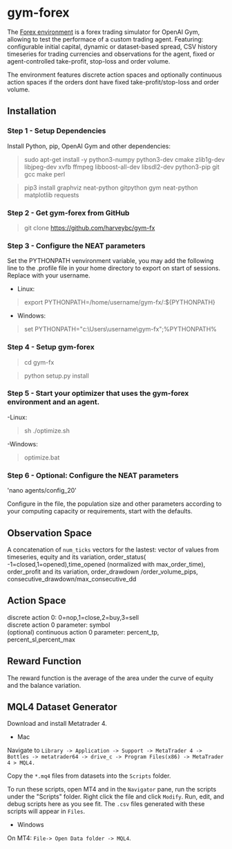 # gym-forex

The [Forex environment](https://github.com/harveybc/gym-fx) is a forex
trading simulator for OpenAI Gym, allowing to test the performace of a custom trading agent. Featuring: configurable initial capital, dynamic or dataset-based spread, CSV history timeseries for trading
currencies and observations for the agent, fixed or agent-controlled take-profit, stop-loss and order volume.

The environment features discrete action spaces and optionally continuous
action spaces if the orders dont have fixed take-profit/stop-loss and order
volume.

## Installation

### Step 1 - Setup Dependencies

Install Python, pip,  OpenAI Gym and other dependencies:  

>sudo apt-get install -y python3-numpy python3-dev cmake zlib1g-dev libjpeg-dev xvfb ffmpeg libboost-all-dev libsdl2-dev python3-pip git gcc make perl 

>pip3 install graphviz neat-python gitpython gym neat-python matplotlib requests

### Step 2 - Get gym-forex from GitHub

>git clone https://github.com/harveybc/gym-fx

### Step 3 - Configure the NEAT parameters

Set the PYTHONPATH venvironment variable, you may add the following line to the .profile file in your home directory to export on start of sessions. Replace <username> with your username.

- Linux:

>export PYTHONPATH=/home/username/gym-fx/:${PYTHONPATH}

- Windows:

>set PYTHONPATH="c:\Users\username\gym-fx";%PYTHONPATH%

### Step 4 - Setup gym-forex

>cd gym-fx

>python setup.py install
  
### Step 5 - Start your optimizer that uses the gym-forex environment and an agent.

-Linux:

>sh ./optimize.sh

-Windows:

>optimize.bat



### Step 6 - Optional: Configure the NEAT parameters

'nano agents/config_20'

Configure in the file, the population size and other parameters according to your computing 
capacity or requirements, start with the defaults.  

## Observation Space

A concatenation of `num_ticks` vectors for the lastest: 
vector of values from timeseries, equity and its variation, 
order_status( -1=closed,1=opened),time_opened (normalized with
max_order_time), order_profit and its variation, order_drawdown
/order_volume_pips,  consecutive_drawdown/max_consecutive_dd

## Action Space

discrete action 0: 0=nop,1=close,2=buy,3=sell  
discrete action 0 parameter: symbol  
(optional) continuous action 0 parameter: percent_tp, percent_sl,percent_max  

## Reward Function

The reward function is the average of the area under the curve of equity and the 
balance variation.

## MQL4 Dataset Generator

Download and install Metatrader 4.

- Mac 

Navigate to `Library -> Application -> Support -> MetaTrader 4 -> Bottles -> metatrader64 -> drive_c -> Program Files(x86) -> MetaTrader 4 > MQL4.`

Copy the `*.mq4` files from datasets into the `Scripts` folder. 

To run these scripts, open MT4 and in the `Navigator` pane, run the scripts under the "Scripts" folder. Right click the file and click `Modify`. Run, edit, and debug scripts here as you see fit. The `.csv` files generated with these scripts will appear in `Files`.

- Windows

On MT4: `File-> Open Data folder -> MQL4`.
